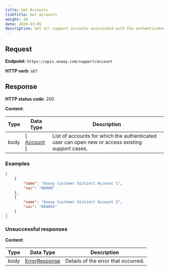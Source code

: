 ```yaml
---
title: Get Accounts
linkTitle: Get Accounts
weight: 40
date: 2020-03-05
description: Get all support accounts associated with the authenticated user.
---
```


## Request

**Endpoint**: `https://apis.axway.com/support/account`

**HTTP verb**: `GET`

## Response

**HTTP status code**: 200

**Content**:

| Type | Data Type                                             | Description |
|------|-------------------------------------------------------|-------------|
| body | [ [Account](../../formats/get_accounts_res#account) ] | List of accounts for which the authenticated user can open new or access existing support cases. |

### Examples

```json
[
    {
        "name": "Axway Customer Distinct Account 1",
        "sac": "00000"
    },
    {
        "name": "Axway Customer Distinct Account 2",
        "sac": "000001"
    }
]
```

### Unsuccessful responses

**Content**:

| Type | Data Type                                     | Description |
|------|-----------------------------------------------|-------------|
| body | [ErrorResponse](../../formats/error_response) | Details of the error that occurred. |
